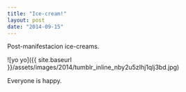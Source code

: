 ```yaml
---
title: "Ice-cream!"
layout: post
date: "2014-09-15"
---
```


Post-manifestacion ice-creams.

![yo yo]({{ site.baseurl }}/assets/images/2014/tumblr_inline_nby2u5zIhj1qlj3bd.jpg)

Everyone is happy.
